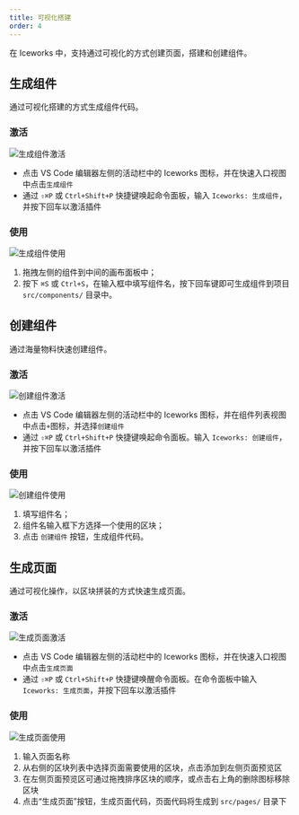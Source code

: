 ```yaml
---
title: 可视化搭建
order: 4
---
```


在 Iceworks 中，支持通过可视化的方式创建页面，搭建和创建组件。

## 生成组件

通过可视化搭建的方式生成组件代码。

### 激活

![生成组件激活](https://img.alicdn.com/tfs/TB1ZEHNiGNj0u4jSZFyXXXgMVXa-1440-900.gif)

- 点击 VS Code 编辑器左侧的活动栏中的 Iceworks 图标，并在快速入口视图中点击`生成组件`
- 通过 `⇧⌘P` 或 `Ctrl+Shift+P` 快捷键唤起命令面板，输入 `Iceworks: 生成组件`，并按下回车以激活插件

### 使用

![生成组件使用](https://img.alicdn.com/tfs/TB1VGQHeypE_u4jSZKbXXbCUVXa-1440-900.gif)

1. 拖拽左侧的组件到中间的画布面板中；
2. 按下 `⌘S` 或 `Ctrl+S`，在输入框中填写组件名，按下回车键即可生成组件到项目 `src/components/` 目录中。

## 创建组件

通过海量物料快速创建组件。

### 激活

![创建组件激活](https://img.alicdn.com/tfs/TB16mLjR.H1gK0jSZSyXXXtlpXa-1440-900.gif)

- 点击 VS Code 编辑器左侧的活动栏中的 Iceworks 图标，并在组件列表视图中点击`+`图标，并选择`创建组件`
- 通过 `⇧⌘P` 或 `Ctrl+Shift+P` 快捷键唤起命令面板。输入 `Iceworks: 创建组件`，并按下回车以激活插件

### 使用

![创建组件使用](https://user-images.githubusercontent.com/56879942/87535673-6f3a3300-c6ca-11ea-852e-f3a2bb3eb7bc.gif)

1. 填写组件名；
2. 组件名输入框下方选择一个使用的区块；
3. 点击 `创建组件` 按钮，生成组件代码。

## 生成页面

通过可视化操作，以区块拼装的方式快速生成页面。

### 激活

![生成页面激活](https://img.alicdn.com/tfs/TB1glvbRYY1gK0jSZTEXXXDQVXa-1440-900.gif)

- 点击 VS Code 编辑器左侧的活动栏中的 Iceworks 图标，并在快速入口视图中点击`生成页面`
- 通过 `⇧⌘P` 或 `Ctrl+Shift+P` 快捷键唤醒命令面板。在命令面板中输入 `Iceworks: 生成页面`，并按下回车以激活插件

### 使用

![生成页面使用](https://user-images.githubusercontent.com/56879942/87531900-f5ec1180-c6c4-11ea-8753-ad269d5768d5.gif)

1. 输入页面名称
2. 从右侧的区块列表中选择页面需要使用的区块，点击添加到左侧页面预览区
3. 在左侧页面预览区可通过拖拽排序区块的顺序，或点击右上角的删除图标移除区块
4. 点击“生成页面”按钮，生成页面代码，页面代码将生成到 `src/pages/` 目录下